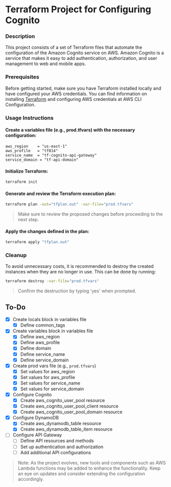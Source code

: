 # Terraform Project for Configuring Cognito
### Description
This project consists of a set of Terraform files that automate the configuration of the Amazon Cognito service on AWS. Amazon Cognito is a service that makes it easy to add authentication, authorization, and user management to web and mobile apps.

### Prerequisites
Before getting started, make sure you have Terraform installed locally and have configured your AWS credentials. You can find information on installing <a href="https://registry.terraform.io/">Terraform<a/> and configuring AWS credentials at AWS CLI Configuration.

### Usage Instructions
#### Create a variables file (e.g., prod.tfvars) with the necessary configuration:
```hcl
aws_region    = "us-east-1"
aws_profile   = "tf014"
service_name  = "tf-cognito-api-gateway"
service_domain = "tf-api-domain"
```

#### Initialize Terraform:
```bash
terraform init
```

#### Generate and review the Terraform execution plan:
```bash
terraform plan -out="tfplan.out" -var-file="prod.tfvars"
```

> Make sure to review the proposed changes before proceeding to the next step.

#### Apply the changes defined in the plan:
```bash
terraform apply "tfplan.out"
```

### Cleanup
To avoid unnecessary costs, it is recommended to destroy the created instances when they are no longer in use. This can be done by running:
```bash
terraform destroy -var-file="prod.tfvars"
```
> Confirm the destruction by typing 'yes' when prompted.

## To-Do
- [x] Create locals block in variables file
  - [x] Define common_tags
- [x] Create variables block in variables file
  - [x] Define aws_region
  - [x] Define aws_profile
  - [x] Define domain
  - [x] Define service_name
  - [x] Define service_domain
- [x] Create prod vars file (e.g., `prod.tfvars`)
  - [x] Set values for aws_region
  - [x] Set values for aws_profile
  - [x] Set values for service_name
  - [x] Set values for service_domain
- [x] Configure Cognito
  - [x] Create aws_cognito_user_pool resource
  - [x] Create aws_cognito_user_pool_client resource
  - [x] Create aws_cognito_user_pool_domain resource
- [x] Configure DynamoDB
  - [x] Create aws_dynamodb_table resource
  - [x] Create aws_dynamodb_table_item resource
- [ ] Configure API Gateway
  - [ ] Define API resources and methods
  - [ ] Set up authentication and authorization
  - [ ] Add additional API configurations

> Note: As the project evolves, new tools and components such as AWS Lambda functions may be added to enhance the functionality. Keep an eye on updates and consider extending the configuration accordingly.
